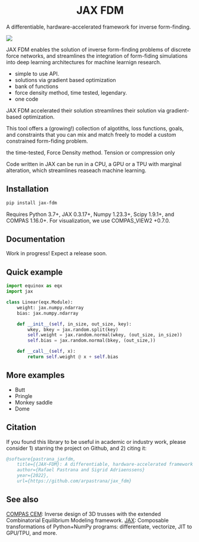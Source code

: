 <h1 align='center'>JAX FDM</h1>

A differentiable, hardware-accelerated framework for inverse form-finding.

![](fdm_header.gif)

JAX FDM enables the solution of inverse form-finding problems of discrete force networks, and streamlines the integration of form-fiding simulations into deep learning architectures for machine learnign research. 


- simple to use API.
- solutions via gradient based optimization
- bank of functions
- force density method, time tested, legendary.
- one code 

JAX FDM accelerated their solution streamlines their solution via gradient-based optimization.

This tool offers a (growing!) collection of algotiths, loss functions, goals, and constraints that you can mix and match freely to model a custom constrained form-fiding problem. 

the time-tested, Force Density method. Tension or compression only

Code written in JAX can be run in a CPU, a GPU or a TPU with marginal alteration, which streamlines reaseach
machine learning.

## Installation

```bash
pip install jax-fdm
```

Requires Python 3.7+, JAX 0.3.17+, Numpy 1.23.3+, Scipy 1.9.1+, and COMPAS 1.16.0+.
For visualization, we use COMPAS_VIEW2 +0.7.0.

## Documentation

Work in progress! Expect a release soon.

## Quick example

```python
import equinox as eqx
import jax

class Linear(eqx.Module):
    weight: jax.numpy.ndarray
    bias: jax.numpy.ndarray

    def __init__(self, in_size, out_size, key):
        wkey, bkey = jax.random.split(key)
        self.weight = jax.random.normal(wkey, (out_size, in_size))
        self.bias = jax.random.normal(bkey, (out_size,))

    def __call__(self, x):
        return self.weight @ x + self.bias
```

## More examples

- Butt
- Pringle
- Monkey saddle
- Dome

## Citation

If you found this library to be useful in academic or industry work, please consider 1) starring the project on Github, and 2) citing it:

```bibtex
@software{pastrana_jaxfdm,
    title={{JAX~FDM}: A differentiable, hardware-accelerated framework for inverse form-finding},
    author={Rafael Pastrana and Sigrid Adriaenssens}
    year={2022},
    url={https://github.com/arpastrana/jax_fdm}
```

## See also

[COMPAS CEM](https://github.com/arpastrana/compas_cem): Inverse design of 3D trusses with the extended Combinatorial Equilibrium Modeling framework.
[JAX](https://github.com/google/jax): Composable transformations of Python+NumPy programs: differentiate, vectorize, JIT to GPU/TPU, and more.
